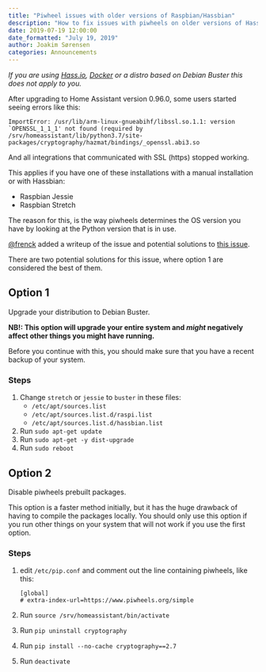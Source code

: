 ```yaml
---
title: "Piwheel issues with older versions of Raspbian/Hassbian"
description: "How to fix issues with piwheels on older versions of Hassbian/Raspbian"
date: 2019-07-19 12:00:00
date_formatted: "July 19, 2019"
author: Joakim Sørensen
categories: Announcements
---
```


_If you are using [Hass.io](https://www.home-assistant.io/hassio/installation/), [Docker](https://www.home-assistant.io/docs/installation/docker/) or a distro based on Debian Buster this does not apply to you._

After upgrading to Home Assistant version 0.96.0, some users started seeing errors like this:

```text
ImportError: /usr/lib/arm-linux-gnueabihf/libssl.so.1.1: version `OPENSSL_1_1_1' not found (required by /srv/homeassistant/lib/python3.7/site-packages/cryptography/hazmat/bindings/_openssl.abi3.so
```

And all integrations that communicated with SSL (https) stopped working.

This applies if you have one of these installations with a manual installation or with Hassbian:

- Raspbian Jessie
- Raspbian Stretch

The reason for this, is the way piwheels determines the OS version you have by looking at the Python version that is in use.

[@frenck](https://github.com/frenck) added a writeup of the issue and potential solutions to [this issue](https://github.com/home-assistant/hassbian-scripts/issues/307#issuecomment-512963048).

There are two potential solutions for this issue, where option 1 are considered the best of them.

## Option 1

Upgrade your distribution to Debian Buster.

**NB!: This option will upgrade your entire system and _might_ negatively affect other things you might have running.**

Before you continue with this, you should make sure that you have a recent backup of your system.

### Steps

1. Change `stretch` or `jessie` to `buster` in these files:
   - `/etc/apt/sources.list`
   - `/etc/apt/sources.list.d/raspi.list`
   - `/etc/apt/sources.list.d/hassbian.list`
2. Run `sudo apt-get update`
3. Run `sudo apt-get -y dist-upgrade`
4. Run `sudo reboot`

## Option 2

Disable piwheels prebuilt packages.

This option is a faster method initially, but it has the huge drawback of having to compile the packages locally.
You should only use this option if you run other things on your system that will not work if you use the first option.

### Steps

1. edit `/etc/pip.conf` and comment out the line containing piwheels, like this:

      ```text
      [global]
      # extra-index-url=https://www.piwheels.org/simple
      ```

2. Run `source /srv/homeassistant/bin/activate`
3. Run `pip uninstall cryptography`
4. Run `pip install --no-cache cryptography==2.7`
5. Run `deactivate`
